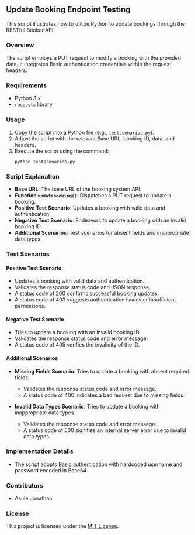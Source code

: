 ## Update Booking Endpoint Testing

This script illustrates how to utilize Python to update bookings through the RESTful Booker API.

### Overview

The script employs a PUT request to modify a booking with the provided data. It integrates Basic authentication credentials within the request headers.

### Requirements

- Python 3.x
- `requests` library

### Usage

1. Copy the script into a Python file (e.g., `testscenarios.py`).
2. Adjust the script with the relevant Base URL, booking ID, data, and headers.
3. Execute the script using the command:
    ```
    python testscenarios.py
    ```

### Script Explanation

- **Base URL**: The base URL of the booking system API.
- **Function `updatebooking()`**: Dispatches a PUT request to update a booking.
- **Positive Test Scenario**: Updates a booking with valid data and authentication.
- **Negative Test Scenario**: Endeavors to update a booking with an invalid booking ID.
- **Additional Scenarios**: Test scenarios for absent fields and inappropriate data types.

### Test Scenarios

#### Positive Test Scenario

- Updates a booking with valid data and authentication.
- Validates the response status code and JSON response.
- A status code of 200 confirms successful booking updates.
- A status code of 403 suggests authentication issues or insufficient permissions.

#### Negative Test Scenario

- Tries to update a booking with an invalid booking ID.
- Validates the response status code and error message.
- A status code of 405 verifies the invalidity of the ID.

#### Additional Scenarios

- **Missing Fields Scenario**: Tries to update a booking with absent required fields.
    - Validates the response status code and error message.
    - A status code of 400 indicates a bad request due to missing fields.

- **Invalid Data Types Scenario**: Tries to update a booking with inappropriate data types.
    - Validates the response status code and error message.
    - A status code of 500 signifies an internal server error due to invalid data types.

### Implementation Details

- The script adopts Basic authentication with hardcoded username and password encoded in Base64.

### Contributors

- Asule Jonathan

### License

This project is licensed under the [MIT License](LICENSE).
